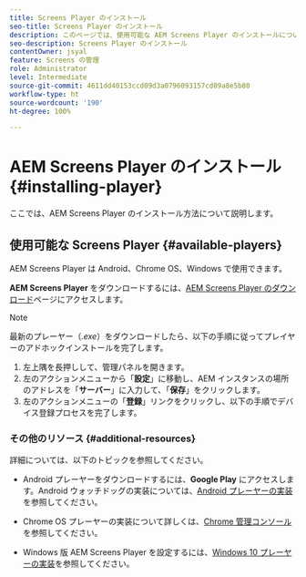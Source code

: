 ```yaml
---
title: Screens Player のインストール
seo-title: Screens Player のインストール
description: このページでは、使用可能な AEM Screens Player のインストールについて説明します。
seo-description: Screens Player のインストール
contentOwner: jsyal
feature: Screens の管理
role: Administrator
level: Intermediate
source-git-commit: 4611dd40153ccd09d3a0796093157cd09a8e5b80
workflow-type: ht
source-wordcount: '190'
ht-degree: 100%

---
```



# AEM Screens Player のインストール {#installing-player}

ここでは、AEM Screens Player のインストール方法について説明します。

## 使用可能な Screens Player {#available-players}

AEM Screens Player は Android、Chrome OS、Windows で使用できます。

**AEM Screens Player** をダウンロードするには、[AEM Screens Player のダウンロード](https://download.macromedia.com/screens/)ページにアクセスします。

>[!NOTE]
>
>最新のプレーヤー（*.exe*）をダウンロードしたら、以下の手順に従ってプレイヤーのアドホックインストールを完了します。
>
>1. 左上隅を長押しして、管理パネルを開きます。
>1. 左のアクションメニューから「**設定**」に移動し、AEM インスタンスの場所のアドレスを「**サーバー**」に入力して、「**保存**」をクリックします。
>1. 左のアクションメニューの「**登録**」リンクをクリックし、以下の手順でデバイス登録プロセスを完了します。


### その他のリソース {#additional-resources}

詳細については、以下のトピックを参照してください。

* Android プレーヤーをダウンロードするには、**Google Play** にアクセスします。Android ウォッチドッグの実装については、[Android プレーヤーの実装](implementing-android-player.md)を参照してください。

* Chrome OS プレーヤーの実装について詳しくは、[Chrome 管理コンソール](implementing-chrome-os-player.md)を参照してください。

* Windows 版 AEM Screens Player を設定するには、[Windows 10 プレーヤーの実装](implementing-windows-player.md)を参照してください。